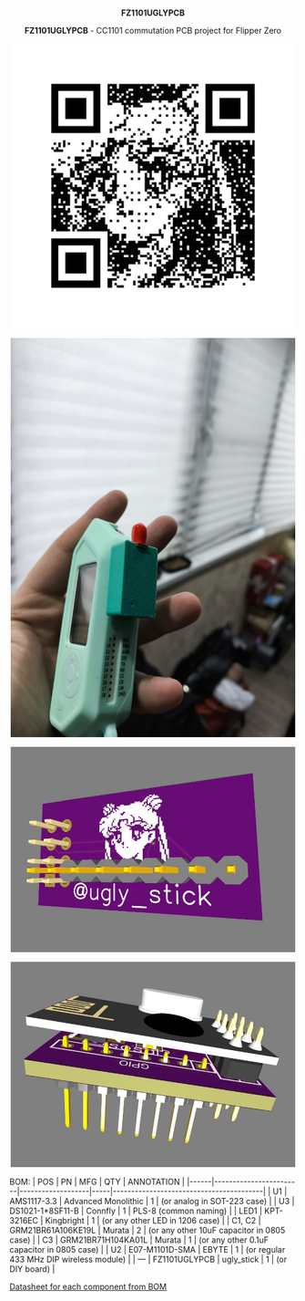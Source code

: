 # 
<p align="center">
 <b>FZ1101UGLYPCB</b></p>
</p>

<p align="center">
<b>FZ1101UGLYPCB</b> - CC1101 commutation PCB project for Flipper Zero
  </p>
  
<p align="center">
<img src="images/QR.jpg" width="500" height="500">
</p>

<p align="center">
<img src="images/ref.jpg" width="500" height="700">
</p>

<p align="center">
<img src="images/bottom.jpg" width="500" height="360">
</p>

<p align="center">
<img src="images/main.jpg" width="500" height="360">
</p>












BOM:
| POS  | PN                     | MFG               | QTY | ANNOTATION                              |
|------|------------------------|-------------------|-----|-----------------------------------------|
| U1   | AMS1117-3.3            | Advanced Monolithic | 1  | (or analog in SOT-223 case)             |
| U3   | DS1021-1*8SF11-B       | Connfly           | 1  | PLS-8 (common naming)                   |
| LED1 | KPT-3216EC             | Kingbright        | 1  | (or any other LED in 1206 case)         |
| C1, C2 | GRM21BR61A106KE19L    | Murata            | 2  | (or any other 10uF capacitor in 0805 case) |
| C3   | GRM21BR71H104KA01L     | Murata            | 1  | (or any other 0.1uF capacitor in 0805 case) |
| U2   | E07-M1101D-SMA         | EBYTE             | 1  | (or regular 433 MHz DIP wireless module) |
| —    | FZ1101UGLYPCB          | ugly_stick        | 1  | (or DIY board)                          |

[Datasheet for each component from BOM](https://drive.google.com/drive/folders/1LJFx5PKUjK_bTJLpGlFWIluUT4byL-NH?usp=sharing)

